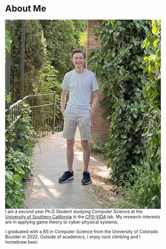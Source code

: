 # About Me

<img style="float: right;" src="photo.jpg" style="max-width: 50%; height: auto;"/>

I am a second year Ph.D Student studying Computer Science at the [University of Southern California](https://cs.usc.edu) in the [CPS-VIDA](https://cps-vida.github.io) lab. My research interests are in applying game theory to cyber-physical systems. 

I graduated with a BS in Computer Science from the University of Colorado Boulder in 2022. Outside of academics, I enjoy rock climbing and I homebrew beer. 